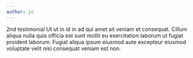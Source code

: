 ```yaml
---
author: jo
---
```


2nd testimonial Ut ut in id in ad qui amet sit veniam et consequat. Cillum aliqua nulla quis officia est sunt mollit eu exercitation laborum ut fugiat proident laborum. Fugiat aliqua ipsum eiusmod aute excepteur eiusmod voluptate velit nisi consequat veniam est non.
